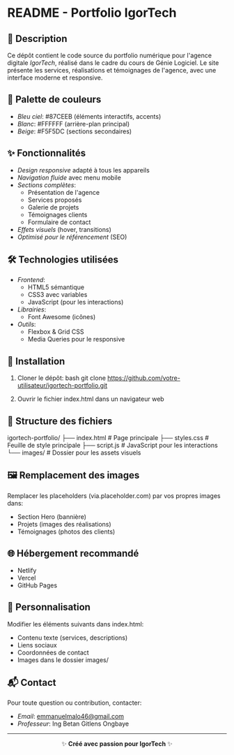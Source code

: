 # README - Portfolio IgorTech

## 📌 Description

Ce dépôt contient le code source du portfolio numérique pour l'agence digitale *IgorTech*, réalisé dans le cadre du cours de Génie Logiciel. Le site présente les services, réalisations et témoignages de l'agence, avec une interface moderne et responsive.

## 🎨 Palette de couleurs

- *Bleu ciel*: #87CEEB (éléments interactifs, accents)
- *Blanc*: #FFFFFF (arrière-plan principal)
- *Beige*: #F5F5DC (sections secondaires)

## ✨ Fonctionnalités

- *Design responsive* adapté à tous les appareils
- *Navigation fluide* avec menu mobile
- *Sections complètes*:
  - Présentation de l'agence
  - Services proposés
  - Galerie de projets
  - Témoignages clients
  - Formulaire de contact
- *Effets visuels* (hover, transitions)
- *Optimisé pour le référencement* (SEO)

## 🛠 Technologies utilisées

- *Frontend*:
  - HTML5 sémantique
  - CSS3 avec variables
  - JavaScript (pour les interactions)
- *Librairies*:
  - Font Awesome (icônes)
- *Outils*:
  - Flexbox & Grid CSS
  - Media Queries pour le responsive

## 🚀 Installation

1. Cloner le dépôt:
   bash
   git clone https://github.com/votre-utilisateur/igortech-portfolio.git
   
2. Ouvrir le fichier index.html dans un navigateur web

## 📂 Structure des fichiers


igortech-portfolio/
├── index.html          # Page principale
├── styles.css          # Feuille de style principale
├── script.js           # JavaScript pour les interactions
└── images/             # Dossier pour les assets visuels


## 🖼 Remplacement des images

Remplacer les placeholders (via.placeholder.com) par vos propres images dans:
- Section Hero (bannière)
- Projets (images des réalisations)
- Témoignages (photos des clients)

## 🌐 Hébergement recommandé

- Netlify
- Vercel
- GitHub Pages

## 📝 Personnalisation

Modifier les éléments suivants dans index.html:
- Contenu texte (services, descriptions)
- Liens sociaux
- Coordonnées de contact
- Images dans le dossier images/

## 📬 Contact

Pour toute question ou contribution, contacter:
- *Email*: emmanuelmalo46@gmail.com
- *Professeur*: Ing Betan Gitlens Ongbaye

---

<div align="center">
✨ <strong>Créé avec passion pour IgorTech</strong> ✨
</div>
